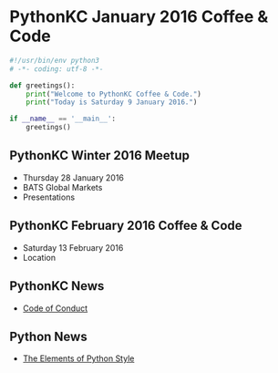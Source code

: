 # PythonKC January 2016 Coffee & Code

```python
#!/usr/bin/env python3
# -*- coding: utf-8 -*-

def greetings():
    print("Welcome to PythonKC Coffee & Code.")
    print("Today is Saturday 9 January 2016.")

if __name__ == '__main__':
    greetings()
```

## PythonKC Winter 2016 Meetup

* Thursday 28 January 2016
* BATS Global Markets
* Presentations

## PythonKC February 2016 Coffee & Code

* Saturday 13 February 2016
* Location

## PythonKC News

* [Code of Conduct](https://github.com/pythonkc/code-of-conduct)

## Python News

* [The Elements of Python Style](https://github.com/amontalenti/elements-of-python-style)
